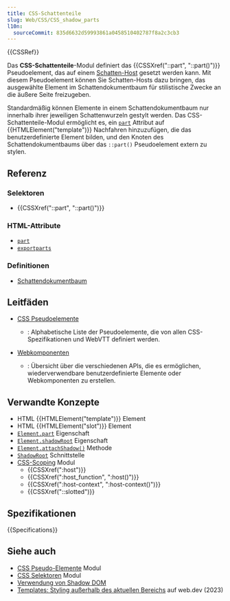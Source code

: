 ```yaml
---
title: CSS-Schattenteile
slug: Web/CSS/CSS_shadow_parts
l10n:
  sourceCommit: 835d6632d59993861a0458510402787f8a2c3cb3
---
```


{{CSSRef}}

Das **CSS-Schattenteile**-Modul definiert das {{CSSXref("::part", "::part()")}} Pseudoelement, das auf einem [Schatten-Host](/de/docs/Glossary/Shadow_tree) gesetzt werden kann. Mit diesem Pseudoelement können Sie Schatten-Hosts dazu bringen, das ausgewählte Element im Schattendokumentbaum für stilistische Zwecke an die äußere Seite freizugeben.

Standardmäßig können Elemente in einem Schattendokumentbaum nur innerhalb ihrer jeweiligen Schattenwurzeln gestylt werden. Das CSS-Schattenteile-Modul ermöglicht es, ein [`part`](/de/docs/Web/HTML/Global_attributes#part) Attribut auf {{HTMLElement("template")}} Nachfahren hinzuzufügen, die das benutzerdefinierte Element bilden, und den Knoten des Schattendokumentbaums über das `::part()` Pseudoelement extern zu stylen.

## Referenz

### Selektoren

- {{CSSXref("::part", "::part()")}}

### HTML-Attribute

- [`part`](/de/docs/Web/HTML/Global_attributes#part)
- [`exportparts`](/de/docs/Web/HTML/Global_attributes#exportparts)

### Definitionen

- [Schattendokumentbaum](/de/docs/Glossary/Shadow_tree)

## Leitfäden

- [CSS Pseudoelemente](/de/docs/Web/CSS/Pseudo-elements)

  - : Alphabetische Liste der Pseudoelemente, die von allen CSS-Spezifikationen und WebVTT definiert werden.

- [Webkomponenten](/de/docs/Web/API/Web_components)

  - : Übersicht über die verschiedenen APIs, die es ermöglichen, wiederverwendbare benutzerdefinierte Elemente oder Webkomponenten zu erstellen.

## Verwandte Konzepte

- HTML {{HTMLElement("template")}} Element
- HTML {{HTMLElement("slot")}} Element
- [`Element.part`](/de/docs/Web/API/Element/part) Eigenschaft
- [`Element.shadowRoot`](/de/docs/Web/API/Element/shadowRoot) Eigenschaft
- [`Element.attachShadow()`](/de/docs/Web/API/Element/attachShadow) Methode
- [`ShadowRoot`](/de/docs/Web/API/ShadowRoot) Schnittstelle
- [CSS-Scoping](/de/docs/Web/CSS/CSS_scoping) Modul
  - {{CSSXref(":host")}}
  - {{CSSXref(":host_function", ":host()")}}
  - {{CSSXref(":host-context", ":host-context()")}}
  - {{CSSXref("::slotted")}}

## Spezifikationen

{{Specifications}}

## Siehe auch

- [CSS Pseudo-Elemente](/de/docs/Web/CSS/CSS_pseudo-elements) Modul
- [CSS Selektoren](/de/docs/Web/CSS/CSS_selectors) Modul
- [Verwendung von Shadow DOM](/de/docs/Web/API/Web_components/Using_shadow_DOM)
- [Templates: Styling außerhalb des aktuellen Bereichs](https://web.dev/learn/html/template/#styling_outside_of_the_current_scope) auf web.dev (2023)
